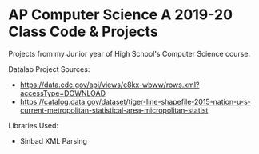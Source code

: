 # AP Computer Science A 2019-20 Class Code & Projects
Projects from my Junior year of High School's Computer Science course.

Datalab Project Sources:
- https://data.cdc.gov/api/views/e8kx-wbww/rows.xml?accessType=DOWNLOAD
- https://catalog.data.gov/dataset/tiger-line-shapefile-2015-nation-u-s-current-metropolitan-statistical-area-micropolitan-statist

Libraries Used:
- Sinbad XML Parsing
